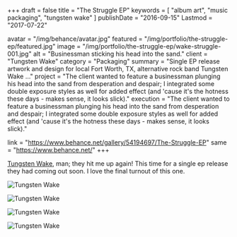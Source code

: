 +++
draft = false
title = "The Struggle EP"
keywords = [ "album art", "music packaging", "tungsten wake" ]
publishDate = "2016-09-15"
Lastmod = "2017-07-22"

avatar = "/img/behance/avatar.jpg"
featured = "/img/portfolio/the-struggle-ep/featured.jpg"
image = "/img/portfolio/the-struggle-ep/wake-struggle-001.jpg"
alt = "Businessman sticking his head into the sand."
client = "Tungsten Wake"
category = "Packaging"
summary = "Single EP release artwork and design for local Fort Worth, TX, alternative rock band Tungsten Wake ..."
project = "The client wanted to feature a businessman plunging his head into the sand from desperation and despair; I integrated some double exposure styles as well for added effect (and 'cause it's the hotness these days - makes sense, it looks slick)."
execution = "The client wanted to feature a businessman plunging his head into the sand from desperation and despair; I integrated some double exposure styles as well for added effect (and 'cause it's the hotness these days - makes sense, it looks slick)."

link = "https://www.behance.net/gallery/54194697/The-Struggle-EP"
same = "https://www.behance.net/"
+++

[Tungsten Wake](/portfolio/tungsten-wake-ep/), man; they hit me up again! This time for a single ep release they had coming out soon. I love the final turnout of this one.

![Tungsten Wake](/img/portfolio/the-struggle-ep/wake-struggle-002.jpg)

![Tungsten Wake](/img/portfolio/the-struggle-ep/wake-struggle-003.jpg)

![Tungsten Wake](/img/portfolio/the-struggle-ep/wake-struggle-004.jpg)

![Tungsten Wake](/img/portfolio/the-struggle-ep/wake-struggle-005.jpg)
